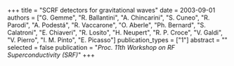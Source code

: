 +++
title = "SCRF detectors for gravitational waves"
date = 2003-09-01
authors = ["G. Gemme", "R. Ballantini", "A. Chincarini", "S. Cuneo", "R. Parodi", "A. Podestá", "R. Vaccarone", "O. Aberle", "Ph. Bernard", "S. Calatroni", "E. Chiaveri", "R. Losito", "H. Neupert", "R. P. Croce", "V. Galdi", "V. Pierro", "I. M. Pinto", "E. Picasso"]
publication_types = ["1"]
abstract = ""
selected = false
publication = "*Proc. 11th Workshop on RF Superconductivity (SRF)*"
+++

